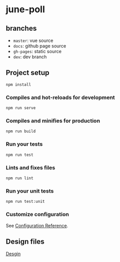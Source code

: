 # june-poll

## branches
- `master`: vue source
- `docs`: github page source
- `gh-pages`: static source
- `dev`: dev branch

## Project setup
```
npm install
```

### Compiles and hot-reloads for development
```
npm run serve
```

### Compiles and minifies for production
```
npm run build
```

### Run your tests
```
npm run test
```

### Lints and fixes files
```
npm run lint
```

### Run your unit tests
```
npm run test:unit
```

### Customize configuration
See [Configuration Reference](https://cli.vuejs.org/config/).

## Design files
[Desgin](zpl.io/beKllXp)